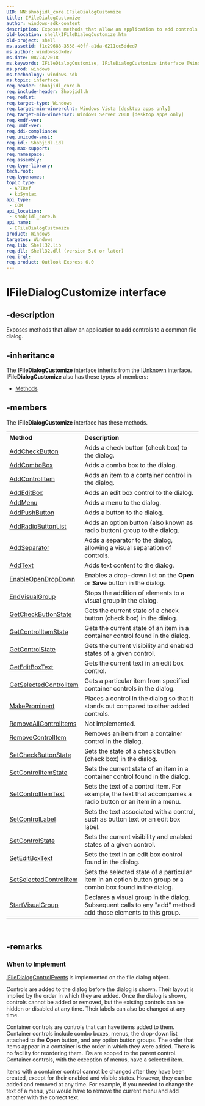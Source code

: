 ```yaml
---
UID: NN:shobjidl_core.IFileDialogCustomize
title: IFileDialogCustomize
author: windows-sdk-content
description: Exposes methods that allow an application to add controls to a common file dialog.
old-location: shell\IFileDialogCustomize.htm
old-project: shell
ms.assetid: f1c29688-3538-40ff-a1da-6211cc5dded7
ms.author: windowssdkdev
ms.date: 08/24/2018
ms.keywords: IFileDialogCustomize, IFileDialogCustomize interface [Windows Shell], IFileDialogCustomize interface [Windows Shell],described, shell.IFileDialogCustomize, shell_IFileDialogCustomize, shobjidl_core/IFileDialogCustomize
ms.prod: windows
ms.technology: windows-sdk
ms.topic: interface
req.header: shobjidl_core.h
req.include-header: Shobjidl.h
req.redist: 
req.target-type: Windows
req.target-min-winverclnt: Windows Vista [desktop apps only]
req.target-min-winversvr: Windows Server 2008 [desktop apps only]
req.kmdf-ver: 
req.umdf-ver: 
req.ddi-compliance: 
req.unicode-ansi: 
req.idl: Shobjidl.idl
req.max-support: 
req.namespace: 
req.assembly: 
req.type-library: 
tech.root: 
req.typenames: 
topic_type:
 - APIRef
 - kbSyntax
api_type:
 - COM
api_location:
 - shobjidl_core.h
api_name:
 - IFileDialogCustomize
product: Windows
targetos: Windows
req.lib: Shell32.lib
req.dll: Shell32.dll (version 5.0 or later)
req.irql: 
req.product: Outlook Express 6.0
---
```


# IFileDialogCustomize interface


## -description


Exposes methods that allow an application to add controls to a common file dialog.


## -inheritance

The <b xmlns:loc="http://microsoft.com/wdcml/l10n">IFileDialogCustomize</b> interface inherits from the <a href="https://msdn.microsoft.com/33f1d79a-33fc-4ce5-a372-e08bda378332">IUnknown</a> interface. <b>IFileDialogCustomize</b> also has these types of members:
<ul>
<li><a href="https://docs.microsoft.com/">Methods</a></li>
</ul>

## -members

The <b>IFileDialogCustomize</b> interface has these methods.
<table class="members" id="memberListMethods">
<tr>
<th align="left" width="37%">Method</th>
<th align="left" width="63%">Description</th>
</tr>
<tr data="declared;">
<td align="left" width="37%">
<a href="https://msdn.microsoft.com/273ec875-43c1-454f-a4fc-01a513554e68">AddCheckButton</a>
</td>
<td align="left" width="63%">
Adds a check button (check box) to the dialog.

</td>
</tr>
<tr data="declared;">
<td align="left" width="37%">
<a href="https://msdn.microsoft.com/fdb7d682-5182-4bc0-b256-5073bd55c96d">AddComboBox</a>
</td>
<td align="left" width="63%">
Adds a combo box to the dialog.

</td>
</tr>
<tr data="declared;">
<td align="left" width="37%">
<a href="https://msdn.microsoft.com/56d7d0df-0c3e-4bc3-b91e-3b191f5dad76">AddControlItem</a>
</td>
<td align="left" width="63%">
Adds an item to a container control in the dialog.

</td>
</tr>
<tr data="declared;">
<td align="left" width="37%">
<a href="https://msdn.microsoft.com/7648eb7a-d7c4-4d4f-a347-52eb81135270">AddEditBox</a>
</td>
<td align="left" width="63%">
Adds an edit box control to the dialog.

</td>
</tr>
<tr data="declared;">
<td align="left" width="37%">
<a href="https://msdn.microsoft.com/e5e29554-e095-4164-bf67-64f9d6a3e502">AddMenu</a>
</td>
<td align="left" width="63%">
Adds a menu to the dialog.

</td>
</tr>
<tr data="declared;">
<td align="left" width="37%">
<a href="https://msdn.microsoft.com/cd0e4a8f-59c7-4056-8521-abb4c8c08a40">AddPushButton</a>
</td>
<td align="left" width="63%">
Adds a button to the dialog.

</td>
</tr>
<tr data="declared;">
<td align="left" width="37%">
<a href="https://msdn.microsoft.com/9f60b69d-4625-48b7-b265-ab2e9d842fc2">AddRadioButtonList</a>
</td>
<td align="left" width="63%">
Adds an option button (also known as radio button) group to the dialog.

</td>
</tr>
<tr data="declared;">
<td align="left" width="37%">
<a href="https://msdn.microsoft.com/e2d0f1c7-9296-4651-8910-89dcfe5a6a68">AddSeparator</a>
</td>
<td align="left" width="63%">
Adds a separator to the dialog, allowing a visual separation of controls.

</td>
</tr>
<tr data="declared;">
<td align="left" width="37%">
<a href="https://msdn.microsoft.com/efea2fdb-4006-4567-b53c-faa891d18c7e">AddText</a>
</td>
<td align="left" width="63%">
Adds text content to the dialog.

</td>
</tr>
<tr data="declared;">
<td align="left" width="37%">
<a href="https://msdn.microsoft.com/b4626030-0fc7-4329-b897-01f4ce8728a0">EnableOpenDropDown</a>
</td>
<td align="left" width="63%">
Enables a drop-down list on the <b>Open</b> or <b>Save</b> button in the dialog.

</td>
</tr>
<tr data="declared;">
<td align="left" width="37%">
<a href="https://msdn.microsoft.com/84aef9e1-2b70-4e8b-b261-cc49f8e65ead">EndVisualGroup</a>
</td>
<td align="left" width="63%">
Stops the addition of elements to a visual group in the dialog.

</td>
</tr>
<tr data="declared;">
<td align="left" width="37%">
<a href="https://msdn.microsoft.com/c16643e5-a711-455a-8967-2c810e28ea60">GetCheckButtonState</a>
</td>
<td align="left" width="63%">
Gets the current state of a check button (check box) in the dialog.

</td>
</tr>
<tr data="declared;">
<td align="left" width="37%">
<a href="https://msdn.microsoft.com/62fc28c4-3e6d-4141-b5c7-e7659a1a15c2">GetControlItemState</a>
</td>
<td align="left" width="63%">
Gets the current state of an item in a container control found in the dialog.

</td>
</tr>
<tr data="declared;">
<td align="left" width="37%">
<a href="https://msdn.microsoft.com/2a167050-2778-4cc2-9b05-ec81f679c6c0">GetControlState</a>
</td>
<td align="left" width="63%">
Gets the current visibility and enabled states of a given control.

</td>
</tr>
<tr data="declared;">
<td align="left" width="37%">
<a href="https://msdn.microsoft.com/7c3db511-d357-48b4-9ac3-07f6b3d23a5f">GetEditBoxText</a>
</td>
<td align="left" width="63%">
Gets the current text in an edit box control.

</td>
</tr>
<tr data="declared;">
<td align="left" width="37%">
<a href="https://msdn.microsoft.com/1dd33779-071f-484e-9d89-1cc64ea03293">GetSelectedControlItem</a>
</td>
<td align="left" width="63%">
Gets a particular item from specified container controls in the dialog.

</td>
</tr>
<tr data="declared;">
<td align="left" width="37%">
<a href="https://msdn.microsoft.com/7e7b1573-cbd7-49eb-a26d-e2aba0bb4495">MakeProminent</a>
</td>
<td align="left" width="63%">
Places a control in the dialog so that it stands out compared to other added controls.

</td>
</tr>
<tr data="declared;">
<td align="left" width="37%">
<a href="https://msdn.microsoft.com/2b706b8a-9c67-4f76-8ebe-af412fcd14cd">RemoveAllControlItems</a>
</td>
<td align="left" width="63%">
Not implemented.

</td>
</tr>
<tr data="declared;">
<td align="left" width="37%">
<a href="https://msdn.microsoft.com/190aaeba-817d-421c-a356-157f3ae7d2e1">RemoveControlItem</a>
</td>
<td align="left" width="63%">
Removes an item from a container control in the dialog.

</td>
</tr>
<tr data="declared;">
<td align="left" width="37%">
<a href="https://msdn.microsoft.com/b028a811-e559-4152-9081-abaec0cab347">SetCheckButtonState</a>
</td>
<td align="left" width="63%">
Sets the state of a check button (check box) in the dialog.

</td>
</tr>
<tr data="declared;">
<td align="left" width="37%">
<a href="https://msdn.microsoft.com/2570b717-b886-4139-837b-5d71ec16c21e">SetControlItemState</a>
</td>
<td align="left" width="63%">
Sets the current state of an item in a container control found in the dialog.

</td>
</tr>
<tr data="declared;">
<td align="left" width="37%">
<a href="https://msdn.microsoft.com/d89f67ee-ff56-4810-9627-e8f35e653ff4">SetControlItemText</a>
</td>
<td align="left" width="63%">
Sets the text of a control item. For example, the text that accompanies a radio button or an item in a menu.

</td>
</tr>
<tr data="declared;">
<td align="left" width="37%">
<a href="https://msdn.microsoft.com/369038ad-999b-425c-bd47-b6a06e5f6939">SetControlLabel</a>
</td>
<td align="left" width="63%">
Sets the text associated with a control, such as button text or an edit box label.

</td>
</tr>
<tr data="declared;">
<td align="left" width="37%">
<a href="https://msdn.microsoft.com/53b9a65d-2219-45d0-9367-b9ea3e87cd70">SetControlState</a>
</td>
<td align="left" width="63%">
Sets the current visibility and enabled states of a given control.

</td>
</tr>
<tr data="declared;">
<td align="left" width="37%">
<a href="https://msdn.microsoft.com/e235e82e-65db-4919-bf71-c454673d07fb">SetEditBoxText</a>
</td>
<td align="left" width="63%">
Sets the text in an edit box control found in the dialog.

</td>
</tr>
<tr data="declared;">
<td align="left" width="37%">
<a href="https://msdn.microsoft.com/ff0287db-fdd8-415c-9c78-607ec79b5e2d">SetSelectedControlItem</a>
</td>
<td align="left" width="63%">
Sets the selected state of a particular item in an option button group or a combo box found in the dialog.

</td>
</tr>
<tr data="declared;">
<td align="left" width="37%">
<a href="https://msdn.microsoft.com/2626c820-3731-474d-9ddb-d2a8966c3d35">StartVisualGroup</a>
</td>
<td align="left" width="63%">
Declares a visual group in the dialog. Subsequent calls to any "add" method add those elements to this group.

</td>
</tr>
</table> 


## -remarks



<h3><a id="When_to_Implement"></a><a id="when_to_implement"></a><a id="WHEN_TO_IMPLEMENT"></a>When to Implement</h3>

<a href="https://msdn.microsoft.com/745ee176-53bc-4388-beaa-a0856a438ee6">IFileDialogControlEvents</a> is implemented on the file dialog object.

Controls are added to the dialog before the dialog is shown. Their layout is implied by the order in which they are added. Once the dialog is shown, controls cannot be added or removed, but the existing controls can be hidden or disabled at any time. Their labels can also be changed at any time.

Container controls are controls that can have items added to them. Container controls include combo boxes, menus, the drop-down list attached to the <b>Open</b> button, and any option button groups. The order that items appear in a container is the order in which they were added. There is no facility for reordering them. IDs are scoped to the parent control. Container controls, with the exception of menus, have a selected item.

Items with a container control cannot be changed after they have been created, except for their enabled and visible states. However, they can be added and removed at any time. For example, if you needed to change the text of a menu, you would have to remove the current menu and add another with the correct text.



